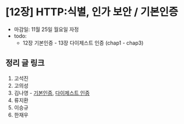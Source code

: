 # [12장] HTTP:식별, 인가 보안 / 기본인증

- 마감일: 11월 25일 월요일 자정
- todo:
  - 12장 기본인증 - 13장 다이제스트 인증 (chap1 - chap3)

## 정리 글 링크

1. 고석진
2. 고의성
3. 김나영 - [기본인증](https://feel5ny.github.io/2019/11/23/HTTP_012_01/), [다이제스트 인증](https://feel5ny.github.io/2019/11/23/HTTP_012_01/)
4. 류지환
5. 이승규
6. 한재우

